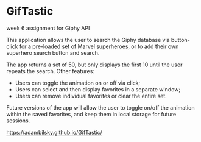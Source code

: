 # GifTastic
week 6 assignment for Giphy API

This application allows the user to search the Giphy database via button-click for a pre-loaded set of Marvel superheroes, or to add their own superhero search button and search.

The app returns a set of 50, but only displays the first 10 until the user repeats the search. Other features: 
- Users can toggle the animation on or off via click;
- Users can select and then display favorites in a separate window;
- Users can remove individual favorites or clear the entire set.

Future versions of the app will allow the user to toggle on/off the animation within the saved favorites, and keep them in local storage for future sessions.

https://adambilsky.github.io/GifTastic/
